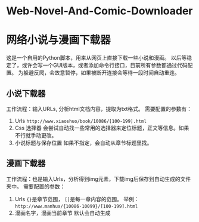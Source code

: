 # Web-Novel-And-Comic-Downloader
# 网络小说与漫画下载器
这是一个自用的Python脚本，用来从网页上直接下载一些小说和漫画。
以后等稳定了，或许会写一个GUI版本，或者添加命令行接口，目前所有参数都通过代码配置。
为躲避反爬，会故意暂停，如果被断开连接会等待一段时间自动重连。
## 小说下载器
工作流程：输入URLs, 分析html文档内容，提取为txt格式。
需要配置的参数有：
1. Urls
`http://www.xiaoshuo/book/10086/[100-199].html`
2. Css 选择器
会尝试自动找一些常用的选择器来定位标题，正文等信息。如果不行就手动更改。
3. 小说标题与保存位置
如果不指定，会自动从章节标题里找。
## 漫画下载器
工作流程：也是输入Urls，分析得到img元素，下载img后保存到自动生成的文件夹中。
需要配置的参数：
1. Urls
`{}`是章节范围， `[]`是每一章内容的范围。
举例： `http://www.manhua/{10086-10099}/[100-199].html`
2. 漫画名字，漫画当前章节
默认会自动生成
